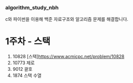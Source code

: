### algorithm_study_nbh
c와 파이썬을 이용해 백준 자료구조와 알고리즘 문제를 해결합니다.

# 1주차 - 스택
1. 10828	[스택]<https://www.acmicpc.net/problem/10828>
2. 10773	제로
3. 9012	괄호
4. 1874	스택 수열
